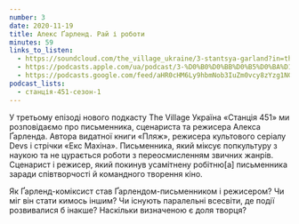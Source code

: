 ```yaml
---
number: 3
date: 2020-11-19
title: Алекс Ґарленд. Рай і роботи
minutes: 59
links_to_listen:
  - https://soundcloud.com/the_village_ukraine/3-stantsya-garland?in=the_village_ukraine/sets/stancia-451
  - https://podcasts.apple.com/ua/podcast/3-%D0%B0%D0%BB%D0%B5%D0%BA%D1%81-%D2%91%D0%B0%D1%80%D0%BB%D0%B5%D0%BD%D0%B4-%D0%BF%D0%BB%D1%8F%D0%B6-%D1%82%D0%B5%D1%81%D0%B5%D1%80%D0%B0%D0%BA%D1%82-%D1%80%D0%B0%D0%B9-%D1%96-%D1%80%D0%BE%D0%B1%D0%BE%D1%82%D0%B8/id1536807251?i=1000499401493
  - https://podcasts.google.com/feed/aHR0cHM6Ly9hbmNob3IuZm0vcy8zYzg1NGQ4Yy9wb2RjYXN0L3Jzcw/episode/MGExNDJiODEtODM5MC00OTU2LTgzNmYtY2E0YjYwNmMwZjI3?sa=X&ved=0CAUQkfYCahcKEwj4w_mCuPT6AhUAAAAAHQAAAAAQEQ
podcast_lists:
  - станція-451-сезон-1
---
```


У третьому епізоді нового подкасту The Village Україна «Станція 451» ми
розповідаємо про письменника, сценариста та режисера Алекса Ґарленда. Автора
видатної книги «Пляж», режисера культового серіалу Devs і стрічки «Екс Махіна».
Письменника, який міксує попкультуру з наукою та не цурається роботи з
переосмисленням звичних жанрів. Сценарист і режисер, який покинув усамітнену
робітню[a] письменника заради співтворчості й командного творення кіно.

Як Ґарленд-коміксист став Ґарлендом-письменником і режисером? Чи міг він стати
кимось іншим? Чи існують паралельні всесвіти, де події розвивалися б інакше?
Наскільки визначеною є доля творця?
